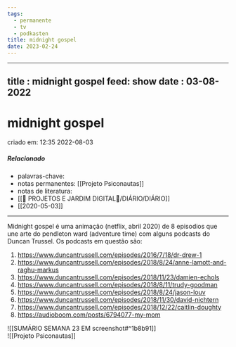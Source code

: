 ```yaml
---
tags:
  - permanente
  - tv
  - podkasten
title: midnight gospel
date: 2023-02-24
---
```


---
title : midnight gospel
feed: show
date : 03-08-2022
---

# midnight gospel

criado em: 12:35 2022-08-03

##### Relacionado

- palavras-chave: 
- notas permanentes: [[Projeto Psiconautas]]
- notas de literatura: 
- [[🏡 PROJETOS E JARDIM DIGITAL🌱/DIÁRIO/DIÁRIO]] 
- [[2020-05-03]]

---

Midnight gospel é uma animação (netflix, abril 2020) de 8 episodios que une arte do pendleton ward (adventure time) com alguns podcasts do Duncan Trussel. Os podcasts em questão são:

1. https://www.duncantrussell.com/episodes/2016/7/18/dr-drew-1
2. https://www.duncantrussell.com/episodes/2018/8/24/anne-lamott-and-raghu-markus
3. https://www.duncantrussell.com/episodes/2018/11/23/damien-echols
4. https://www.duncantrussell.com/episodes/2018/8/11/trudy-goodman
5. https://www.duncantrussell.com/episodes/2018/8/24/jason-louv
6. https://www.duncantrussell.com/episodes/2018/11/30/david-nichtern
7. https://www.duncantrussell.com/episodes/2018/12/22/caitlin-doughty
8. https://audioboom.com/posts/6794077-my-mom

![[SUMÁRIO SEMANA 23 EM screenshot#^1b8b91]]  
![[Projeto Psiconautas]]
